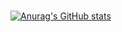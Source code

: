 <!--
**hojunking96/hojunking96** is a ✨ _special_ ✨ repository because its `README.md` (this file) appears on your GitHub profile.

Here are some ideas to get you started:

- 🔭 I’m currently working on ...
- 🌱 I’m currently learning ...
- 👯 I’m looking to collaborate on ...
- 🤔 I’m looking for help with ...
- 💬 Ask me about ...
- 📫 How to reach me: ...
- 😄 Pronouns: ...
- ⚡ Fun fact: ...
-->


<img alt="" src="https://img.shields.io/badge/Spring-6DB33F.svg?&style=for-the-badge&logo=Spring&logoColor=white&"/>
<img alt="" src="https://img.shields.io/badge/Spring Boot-6DB33F.svg?&style=for-the-badge&logo=SpringBoot&logoColor=white&"/>
<img alt="" src="https://img.shields.io/badge/C-A8B9CC.svg?&style=for-the-badge&logo=C&logoColor=white&"/>

<img alt="" src="https://img.shields.io/badge/MYSQL-4479A1.svg?&style=for-the-badge&logo=MYSQL&logoColor=white&"/>
<img alt="" src="https://img.shields.io/badge/MariaDB-003545.svg?&style=for-the-badge&logo=C&logoColor=white&"/>

<img alt="" src="https://img.shields.io/badge/HTML5-E34F26.svg?&style=for-the-badge&logo=HTML5&logoColor=white&"/>
<img alt="" src="https://img.shields.io/badge/CSS3-1572B6.svg?&style=for-the-badge&logo=CSS3&logoColor=white&"/>
<img alt="" src="https://img.shields.io/badge/JavaScript-F7DF1E.svg?&style=for-the-badge&logo=JavaScript&logoColor=white&"/>



[![Anurag's GitHub stats](https://github-readme-stats.vercel.app/api?username=hojunking96)](https://github.com/anuraghazra/github-readme-stats)
